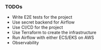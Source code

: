 ### TODOs

- Write E2E tests for the project
- Use secret backend for Airflow
- Use CI/CD for the project
- Use Terraform to create the infrastructure
- Run Airflow with either ECS/EKS on AWS
- Observability

